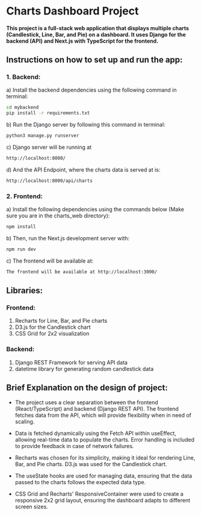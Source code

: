 # Charts Dashboard Project
#### This project is a full-stack web application that displays multiple charts (Candlestick, Line, Bar, and Pie) on a dashboard. It uses Django for the backend (API) and Next.js with TypeScript for the frontend.

## Instructions on how to set up and run the app:
### 1. Backend:
a) Install the backend dependencies using the following command in terminal:
```bash
cd mybackend
pip install -r requirements.txt
```
b) Run the Django server by following this command in terminal:
```bash
python3 manage.py runserver
```
c) Django server will be running at
```bash
http://localhost:8000/
```
d) And the API Endpoint, where the charts data is served at is:
```bash
http://localhost:8000/api/charts
```

### 2. Frontend:
a) Install the following dependencies using the commands below (Make sure you are in the charts_web directory):
```bash
npm install
```
b) Then, run the Next.js development server with:
```bash
npm run dev
```
c) The frontend will be available at:
```bash
The frontend will be available at http://localhost:3000/
```



## Libraries:
### Frontend:
1. Recharts for Line, Bar, and Pie charts
2. D3.js for the Candlestick chart
3. CSS Grid for 2x2 visualization
### Backend:
1. Django REST Framework for serving API data
2. datetime library for generating random candlestick data



## Brief Explanation on the design of project:

- The project uses a clear separation between the frontend (React/TypeScript) and backend (Django REST API). The frontend fetches data from the API, which will provide flexibility when in need of scaling.

- Data is fetched dynamically using the Fetch API within useEffect, allowing real-time data to populate the charts. Error handling is included to provide feedback in case of network failures.

- Recharts was chosen for its simplicity, making it ideal for rendering Line, Bar, and Pie charts. D3.js was used for the Candlestick chart.

- The useState hooks are used for managing data, ensuring that the data passed to the charts follows the expected data type.

- CSS Grid and Recharts' ResponsiveContainer were used to create a responsive 2x2 grid layout, ensuring the dashboard adapts to different screen sizes.
